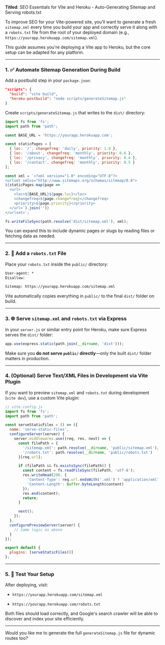 **Titled**: SEO Essentials for Vite and Heroku - Auto-Generating Sitemap and Serving robots.txt

To improve SEO for your Vite-powered site, you’ll want to generate a fresh `sitemap.xml` every time you build your app and correctly serve it along with a `robots.txt` file from the root of your deployed domain (e.g., `https://yourapp.herokuapp.com/sitemap.xml`).

This guide assumes you're deploying a Vite app to Heroku, but the core setup can be adapted for any platform.

---

### 1. ✅ Automate Sitemap Generation During Build

Add a postbuild step in your `package.json`:

```json
"scripts": {
  "build": "vite build",
  "heroku-postbuild": "node scripts/generateSitemap.js"
}
```

Create `scripts/generateSitemap.js` that writes to the `dist/` directory:

```js
import fs from 'fs';
import path from 'path';

const BASE_URL = 'https://yourapp.herokuapp.com';

const staticPages = [
  { loc: '/', changefreq: 'daily', priority: 1.0 },
  { loc: '/about', changefreq: 'monthly', priority: 0.6 },
  { loc: '/privacy', changefreq: 'monthly', priority: 0.4 },
  { loc: '/contact', changefreq: 'monthly', priority: 0.5 }
];

const xml = `<?xml version="1.0" encoding="UTF-8"?>
<urlset xmlns="http://www.sitemaps.org/schemas/sitemap/0.9">
${staticPages.map(page => `
  <url>
    <loc>${BASE_URL}${page.loc}</loc>
    <changefreq>${page.changefreq}</changefreq>
    <priority>${page.priority}</priority>
  </url>`).join('')}
</urlset>`;

fs.writeFileSync(path.resolve('dist/sitemap.xml'), xml);
```

You can expand this to include dynamic pages or slugs by reading files or fetching data as needed.

---

### 2. 🤖 Add a `robots.txt` File

Place your `robots.txt` inside the `public/` directory:

```txt
User-agent: *
Disallow:

Sitemap: https://yourapp.herokuapp.com/sitemap.xml
```

Vite automatically copies everything in `public/` to the final `dist/` folder on build.

---

### 3. 🌐 Serve `sitemap.xml` and `robots.txt` via Express

In your `server.js` or similar entry point for Heroku, make sure Express serves the `dist/` folder:

```js
app.use(express.static(path.join(__dirname, 'dist')));
```

Make sure you **do not serve `public/` directly**—only the built `dist/` folder matters in production.

---

### 4. (Optional) Serve Text/XML Files in Development via Vite Plugin

If you want to preview `sitemap.xml` and `robots.txt` during development (`vite dev`), use a custom Vite plugin:

```js
// vite.config.js
import fs from 'fs';
import path from 'path';

const serveStaticFiles = () => ({
  name: 'serve-static-files',
  configureServer(server) {
    server.middlewares.use((req, res, next) => {
      const filePath = {
        '/sitemap.xml': path.resolve(__dirname, 'public/sitemap.xml'),
        '/robots.txt': path.resolve(__dirname, 'public/robots.txt')
      }[req.url];

      if (filePath && fs.existsSync(filePath)) {
        const content = fs.readFileSync(filePath, 'utf-8');
        res.writeHead(200, {
          'Content-Type': req.url.endsWith('.xml') ? 'application/xml' : 'text/plain',
          'Content-Length': Buffer.byteLength(content)
        });
        res.end(content);
        return;
      }

      next();
    });
  },
  configurePreviewServer(server) {
    // Same logic as above
  }
});

export default {
  plugins: [serveStaticFiles()]
};
```

---

### 5. 🧪 Test Your Setup

After deploying, visit:

- `https://yourapp.herokuapp.com/sitemap.xml`
    
- `https://yourapp.herokuapp.com/robots.txt`
    

Both files should load correctly, and Google's search crawler will be able to discover and index your site efficiently.

---

Would you like me to generate the full `generateSitemap.js` file for dynamic routes too?